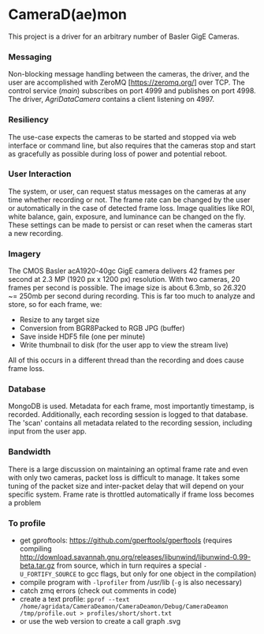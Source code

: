 # CameraD(ae)mon

This project is a driver for an arbitrary number of Basler GigE Cameras.

### Messaging
Non-blocking message handling between the cameras, the driver, and the user are accomplished with ZeroMQ [https://zeromq.org/] over TCP. The control service (_main_) subscribes on port 4999 and publishes on port 4998. The driver, _AgriDataCamera_ contains a client listening on 4997.

### Resiliency
The use-case expects the cameras to be started and stopped via web interface or command line, but also requires that the cameras stop and start as gracefully as possible during loss of power and potential reboot.

### User Interaction
The system, or user, can request status messages on the cameras at any time whether recording or not. The frame rate can be changed by the user or automatically in the case of detected frame loss. Image qualities like ROI, white balance, gain, exposure, and luminance can be changed on the fly. These settings can be made to persist or can reset when the cameras start a new recording.

### Imagery
The CMOS Basler acA1920-40gc GigE camera delivers 42 frames per second at 2.3 MP (1920 px x 1200 px) resolution. With two cameras, 20 frames per second is possible. The image size is about 6.3mb, so 2*6.3*20 ~= 250mb per second during recording. This is far too much to analyze and store, so for each frame, we: 

- Resize to any target size
- Conversion from BGR8Packed to RGB JPG (buffer)
- Save inside HDF5 file (one per minute)
- Write thumbnail to disk (for the user app to view the stream live)

All of this occurs in a different thread than the recording and does cause frame loss.

### Database
MongoDB is used. Metadata for each frame, most importantly timestamp, is recorded. Additionally, each recording session is logged to that database. The 'scan' contains all metadata related to the recording session, including input from the user app.

### Bandwidth
There is a large discussion on maintaining an optimal frame rate and even with only two cameras, packet loss is difficult to manage. It takes some tuning of the packet size and inter-packet delay that will depend on your specific system. Frame rate is throttled automatically if frame loss becomes a problem

### To profile
- get gproftools: https://github.com/gperftools/gperftools (requires compiling http://download.savannah.gnu.org/releases/libunwind/libunwind-0.99-beta.tar.gz from source, which in turn requires a special `-U_FORTIFY_SOURCE` to gcc flags, but only for one object in the compilation)
- compile program with `-lprofiler` from /usr/lib (`-g` is also necessary)
- catch zmq errors (check out comments in code)
- create a text profile: `pprof --text /home/agridata/CameraDeamon/CameraDeamon/Debug/CameraDeamon /tmp/profile.out > profiles/short/short.txt`
- or use the web version to create a call graph .svg
